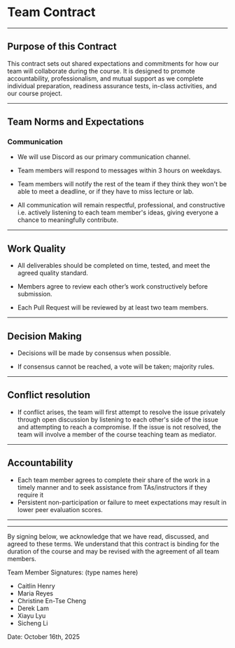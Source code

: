 # Team Contract
---
## Purpose of this Contract

This contract sets out shared expectations and commitments for how our team will collaborate during the course. It is designed to promote accountability, professionalism, and mutual support as we complete individual preparation, readiness assurance tests, in-class activities, and our course project.

---
## Team Norms and Expectations

### Communication

* We will use Discord as our primary communication channel.

* Team members will respond to messages within 3 hours on weekdays.

* Team members will notify the rest of the team if they think they won't be able to meet a deadline, or if they have to miss lecture or lab.

* All communication will remain respectful, professional, and constructive i.e. actively listening to each team member's ideas, giving everyone a chance to meaningfully contribute.

---

## Work Quality
* All deliverables should be completed on time, tested, and meet the agreed quality standard.

* Members agree to review each other’s work constructively before submission.

* Each Pull Request will be reviewed by at least two team members.

---

## Decision Making

* Decisions will be made by consensus when possible.

* If consensus cannot be reached, a vote will be taken; majority rules.

---
## Conflict resolution

* If conflict arises, the team will first attempt to resolve the issue privately through open discussion by listening to each other's side of the issue and attempting to reach a compromise. If the issue is not resolved, the team will involve a member of the course teaching team as mediator.

---

## Accountability

* Each team member agrees to complete their share of the work in a timely manner and to seek assistance from TAs/instructors if they require it
* Persistent non-participation or failure to meet expectations may result in lower peer evaluation scores.

---

---

By signing below, we acknowledge that we have read, discussed, and agreed to these terms. We understand that this contract is binding for the duration of the course and may be revised with the agreement of all team members.

Team Member Signatures:
(type names here)
- Caitlin Henry
- Maria Reyes
- Christine En-Tse Cheng
- Derek Lam
- Xiayu Lyu
- Sicheng Li

Date: October 16th, 2025

